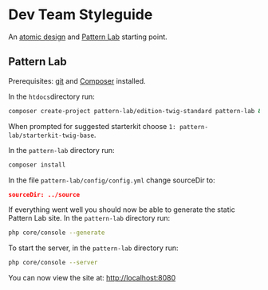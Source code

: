 # Dev Team Styleguide

An [atomic design](http://bradfrost.com/blog/post/atomic-web-design/) and [Pattern Lab](http://patternlab.io/) starting point.

## Pattern Lab

Prerequisites: [git](https://git-scm.com/) and [Composer](https://getcomposer.org/) installed.

In the `htdocs`directory run:

```sh
composer create-project pattern-lab/edition-twig-standard pattern-lab && cd $_
```

When prompted for suggested starterkit choose `1: pattern-lab/starterkit-twig-base`.

In the `pattern-lab` directory run:

```sh
composer install
```

In the file `pattern-lab/config/config.yml` change sourceDir to:

```json
sourceDir: ../source
```

If everything went well you should now be able to generate the static Pattern Lab site. In the `pattern-lab` directory run:

```sh
php core/console --generate
```

To start the server, in the `pattern-lab` directory run:

```sh
php core/console --server
```

You can now view the site at: <a href="http://localhost:8080">http://localhost:8080</a>
